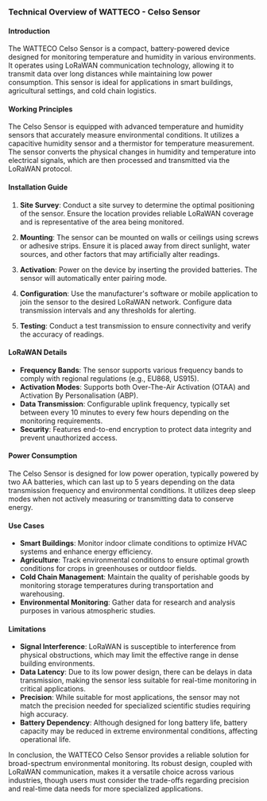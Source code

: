 ### Technical Overview of WATTECO - Celso Sensor

#### Introduction

The WATTECO Celso Sensor is a compact, battery-powered device designed for monitoring temperature and humidity in various environments. It operates using LoRaWAN communication technology, allowing it to transmit data over long distances while maintaining low power consumption. This sensor is ideal for applications in smart buildings, agricultural settings, and cold chain logistics.

#### Working Principles

The Celso Sensor is equipped with advanced temperature and humidity sensors that accurately measure environmental conditions. It utilizes a capacitive humidity sensor and a thermistor for temperature measurement. The sensor converts the physical changes in humidity and temperature into electrical signals, which are then processed and transmitted via the LoRaWAN protocol.

#### Installation Guide

1. **Site Survey**: Conduct a site survey to determine the optimal positioning of the sensor. Ensure the location provides reliable LoRaWAN coverage and is representative of the area being monitored.
   
2. **Mounting**: The sensor can be mounted on walls or ceilings using screws or adhesive strips. Ensure it is placed away from direct sunlight, water sources, and other factors that may artificially alter readings.
   
3. **Activation**: Power on the device by inserting the provided batteries. The sensor will automatically enter pairing mode.
   
4. **Configuration**: Use the manufacturer's software or mobile application to join the sensor to the desired LoRaWAN network. Configure data transmission intervals and any thresholds for alerting.
   
5. **Testing**: Conduct a test transmission to ensure connectivity and verify the accuracy of readings.

#### LoRaWAN Details

- **Frequency Bands**: The sensor supports various frequency bands to comply with regional regulations (e.g., EU868, US915).
- **Activation Modes**: Supports both Over-The-Air Activation (OTAA) and Activation By Personalisation (ABP).
- **Data Transmission**: Configurable uplink frequency, typically set between every 10 minutes to every few hours depending on the monitoring requirements.
- **Security**: Features end-to-end encryption to protect data integrity and prevent unauthorized access.

#### Power Consumption

The Celso Sensor is designed for low power operation, typically powered by two AA batteries, which can last up to 5 years depending on the data transmission frequency and environmental conditions. It utilizes deep sleep modes when not actively measuring or transmitting data to conserve energy.

#### Use Cases

- **Smart Buildings**: Monitor indoor climate conditions to optimize HVAC systems and enhance energy efficiency.
- **Agriculture**: Track environmental conditions to ensure optimal growth conditions for crops in greenhouses or outdoor fields.
- **Cold Chain Management**: Maintain the quality of perishable goods by monitoring storage temperatures during transportation and warehousing.
- **Environmental Monitoring**: Gather data for research and analysis purposes in various atmospheric studies.

#### Limitations

- **Signal Interference**: LoRaWAN is susceptible to interference from physical obstructions, which may limit the effective range in dense building environments.
- **Data Latency**: Due to its low power design, there can be delays in data transmission, making the sensor less suitable for real-time monitoring in critical applications.
- **Precision**: While suitable for most applications, the sensor may not match the precision needed for specialized scientific studies requiring high accuracy.
- **Battery Dependency**: Although designed for long battery life, battery capacity may be reduced in extreme environmental conditions, affecting operational life.

In conclusion, the WATTECO Celso Sensor provides a reliable solution for broad-spectrum environmental monitoring. Its robust design, coupled with LoRaWAN communication, makes it a versatile choice across various industries, though users must consider the trade-offs regarding precision and real-time data needs for more specialized applications.
